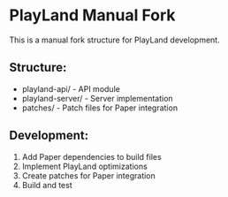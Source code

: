 # PlayLand Manual Fork 
 
This is a manual fork structure for PlayLand development. 
 
## Structure: 
- playland-api/     - API module 
- playland-server/  - Server implementation 
- patches/          - Patch files for Paper integration 
 
## Development: 
1. Add Paper dependencies to build files 
2. Implement PlayLand optimizations 
3. Create patches for Paper integration 
4. Build and test 

